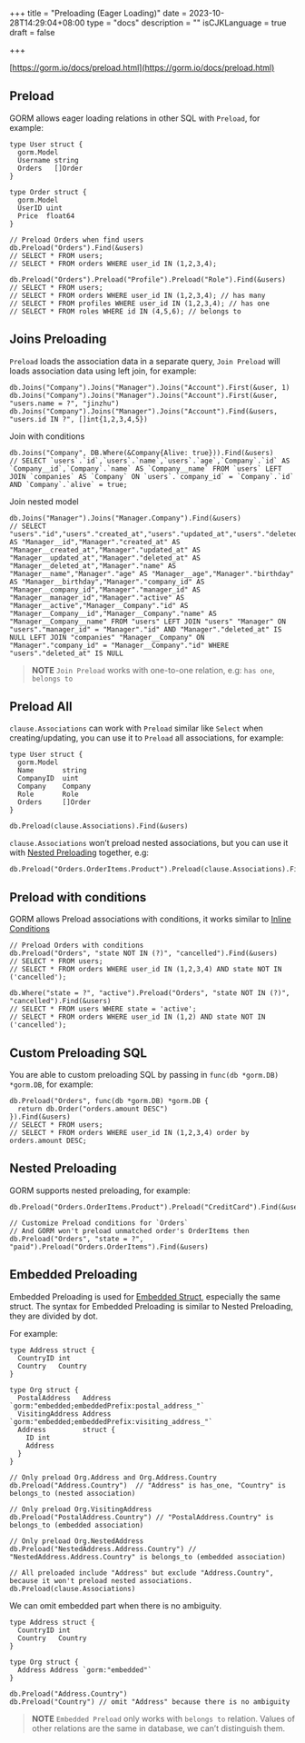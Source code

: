 +++
title = "Preloading (Eager Loading)"
date = 2023-10-28T14:29:04+08:00
type = "docs"
description = ""
isCJKLanguage = true
draft = false

+++

[https://gorm.io/docs/preload.html](https://gorm.io/docs/preload.html)

## Preload

GORM allows eager loading relations in other SQL with `Preload`, for example:

```
type User struct {
  gorm.Model
  Username string
  Orders   []Order
}

type Order struct {
  gorm.Model
  UserID uint
  Price  float64
}

// Preload Orders when find users
db.Preload("Orders").Find(&users)
// SELECT * FROM users;
// SELECT * FROM orders WHERE user_id IN (1,2,3,4);

db.Preload("Orders").Preload("Profile").Preload("Role").Find(&users)
// SELECT * FROM users;
// SELECT * FROM orders WHERE user_id IN (1,2,3,4); // has many
// SELECT * FROM profiles WHERE user_id IN (1,2,3,4); // has one
// SELECT * FROM roles WHERE id IN (4,5,6); // belongs to
```

## Joins Preloading

`Preload` loads the association data in a separate query, `Join Preload` will loads association data using left join, for example:

```
db.Joins("Company").Joins("Manager").Joins("Account").First(&user, 1)
db.Joins("Company").Joins("Manager").Joins("Account").First(&user, "users.name = ?", "jinzhu")
db.Joins("Company").Joins("Manager").Joins("Account").Find(&users, "users.id IN ?", []int{1,2,3,4,5})
```

Join with conditions

```
db.Joins("Company", DB.Where(&Company{Alive: true})).Find(&users)
// SELECT `users`.`id`,`users`.`name`,`users`.`age`,`Company`.`id` AS `Company__id`,`Company`.`name` AS `Company__name` FROM `users` LEFT JOIN `companies` AS `Company` ON `users`.`company_id` = `Company`.`id` AND `Company`.`alive` = true;
```

Join nested model

```
db.Joins("Manager").Joins("Manager.Company").Find(&users)
// SELECT "users"."id","users"."created_at","users"."updated_at","users"."deleted_at","users"."name","users"."age","users"."birthday","users"."company_id","users"."manager_id","users"."active","Manager"."id" AS "Manager__id","Manager"."created_at" AS "Manager__created_at","Manager"."updated_at" AS "Manager__updated_at","Manager"."deleted_at" AS "Manager__deleted_at","Manager"."name" AS "Manager__name","Manager"."age" AS "Manager__age","Manager"."birthday" AS "Manager__birthday","Manager"."company_id" AS "Manager__company_id","Manager"."manager_id" AS "Manager__manager_id","Manager"."active" AS "Manager__active","Manager__Company"."id" AS "Manager__Company__id","Manager__Company"."name" AS "Manager__Company__name" FROM "users" LEFT JOIN "users" "Manager" ON "users"."manager_id" = "Manager"."id" AND "Manager"."deleted_at" IS NULL LEFT JOIN "companies" "Manager__Company" ON "Manager"."company_id" = "Manager__Company"."id" WHERE "users"."deleted_at" IS NULL
```

> **NOTE** `Join Preload` works with one-to-one relation, e.g: `has one`, `belongs to`

## Preload All

`clause.Associations` can work with `Preload` similar like `Select` when creating/updating, you can use it to `Preload` all associations, for example:

```
type User struct {
  gorm.Model
  Name       string
  CompanyID  uint
  Company    Company
  Role       Role
  Orders     []Order
}

db.Preload(clause.Associations).Find(&users)
```

`clause.Associations` won’t preload nested associations, but you can use it with [Nested Preloading](https://gorm.io/docs/preload.html#nested_preloading) together, e.g:

```
db.Preload("Orders.OrderItems.Product").Preload(clause.Associations).Find(&users)
```

## Preload with conditions

GORM allows Preload associations with conditions, it works similar to [Inline Conditions](https://gorm.io/docs/query.html#inline_conditions)

```
// Preload Orders with conditions
db.Preload("Orders", "state NOT IN (?)", "cancelled").Find(&users)
// SELECT * FROM users;
// SELECT * FROM orders WHERE user_id IN (1,2,3,4) AND state NOT IN ('cancelled');

db.Where("state = ?", "active").Preload("Orders", "state NOT IN (?)", "cancelled").Find(&users)
// SELECT * FROM users WHERE state = 'active';
// SELECT * FROM orders WHERE user_id IN (1,2) AND state NOT IN ('cancelled');
```

## Custom Preloading SQL

You are able to custom preloading SQL by passing in `func(db *gorm.DB) *gorm.DB`, for example:

```
db.Preload("Orders", func(db *gorm.DB) *gorm.DB {
  return db.Order("orders.amount DESC")
}).Find(&users)
// SELECT * FROM users;
// SELECT * FROM orders WHERE user_id IN (1,2,3,4) order by orders.amount DESC;
```

## Nested Preloading

GORM supports nested preloading, for example:

```
db.Preload("Orders.OrderItems.Product").Preload("CreditCard").Find(&users)

// Customize Preload conditions for `Orders`
// And GORM won't preload unmatched order's OrderItems then
db.Preload("Orders", "state = ?", "paid").Preload("Orders.OrderItems").Find(&users)
```

## Embedded Preloading

Embedded Preloading is used for [Embedded Struct](https://gorm.io/docs/models.html#embedded_struct), especially the
same struct. The syntax for Embedded Preloading is similar to Nested Preloading, they are divided by dot.

For example:

```
type Address struct {
  CountryID int
  Country   Country
}

type Org struct {
  PostalAddress   Address `gorm:"embedded;embeddedPrefix:postal_address_"`
  VisitingAddress Address `gorm:"embedded;embeddedPrefix:visiting_address_"`
  Address         struct {
    ID int
    Address
  }
}

// Only preload Org.Address and Org.Address.Country
db.Preload("Address.Country")  // "Address" is has_one, "Country" is belongs_to (nested association)

// Only preload Org.VisitingAddress
db.Preload("PostalAddress.Country") // "PostalAddress.Country" is belongs_to (embedded association)

// Only preload Org.NestedAddress
db.Preload("NestedAddress.Address.Country") // "NestedAddress.Address.Country" is belongs_to (embedded association)

// All preloaded include "Address" but exclude "Address.Country", because it won't preload nested associations.
db.Preload(clause.Associations)
```

We can omit embedded part when there is no ambiguity.

```
type Address struct {
  CountryID int
  Country   Country
}

type Org struct {
  Address Address `gorm:"embedded"`
}

db.Preload("Address.Country")
db.Preload("Country") // omit "Address" because there is no ambiguity
```

> **NOTE** `Embedded Preload` only works with `belongs to` relation.
> Values of other relations are the same in database, we can’t distinguish them.